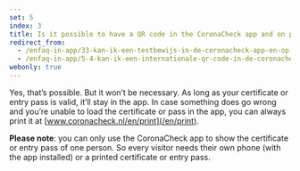 ```yaml
---
set: 5
index: 3
title: Is it possible to have a QR code in the CoronaCheck app and on paper at the same time?
redirect_from: 
  - /enfaq-in-app/33-kan-ik-een-testbewijs-in-de-coronacheck-app-en-op-papier-hebben
  - /enfaq-in-app/5-4-kan-ik-een-internationale-qr-code-in-de-coronacheck-app-en-op-papier-hebben
webonly: true
---
```

Yes, that’s possible. But it won’t be necessary. As long as your certificate or entry pass is valid, it’ll stay in the app. In case something does go wrong and you’re unable to load the certificate or pass in the app, you can always print it at [www.coronacheck.nl/en/print](/en/print).

**Please note**: you can only use the CoronaCheck app to show the certificate or entry pass of one person. So every visitor needs their own phone (with the app installed) or a printed certificate or entry pass.
